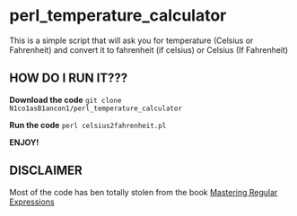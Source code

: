 # perl_temperature_calculator

This is a simple script that will ask you for temperature (Celsius or Fahrenheit) and convert it to fahrenheit (if celsius) or Celsius (If Fahrenheit)

## HOW DO I RUN IT??? 
 **Download the code**  `git clone N1co1asB1ancon1/perl_temperature_calculator` 
 
 **Run the code** `perl celsius2fahrenheit.pl`
 
 **ENJOY!**
 
 ## DISCLAIMER
 Most of the code has ben totally stolen from the book [Mastering Regular Expressions](https://www.amazon.com/Mastering-Regular-Expressions-Jeffrey-Friedl/dp/0596528124)
 
